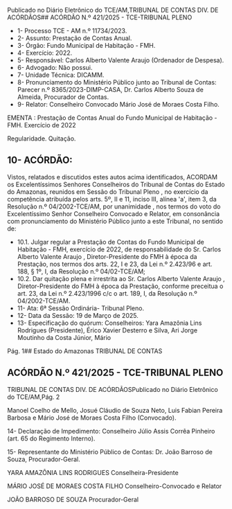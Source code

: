 Publicado  no  Diário  Eletrônico do TCE/AM,TRIBUNAL DE CONTAS DIV. DE ACÓRDÃOS## ACÓRDÃO N.º 421/2025 - TCE-TRIBUNAL PLENO

- 1- Processo TCE - AM n.º 11734/2023.
- 2- Assunto: Prestação de Contas Anual.
- 3- Órgão: Fundo Municipal de Habitação - FMH.
- 4- Exercício: 2022.
- 5- Responsável: Carlos Alberto Valente Araujo (Ordenador de Despesa).
- 6- Advogado: Não possui.
- 7- Unidade Técnica: DICAMM.
- 8- Pronunciamento do Ministério Público junto ao Tribunal de Contas: Parecer n.º 8365/2023-DIMP-CASA,  Dr. Carlos Alberto Souza de Almeida, Procurador de Contas.
- 9- Relator: Conselheiro Convocado Mário José de Moraes Costa Filho.

EMENTA : Prestação  de  Contas  Anual  do  Fundo Municipal de Habitação - FMH. Exercício de 2022

Regularidade. Quitação.

## 10-  ACÓRDÃO:

Vistos, relatados e discutidos estes autos acima identificados, ACORDAM os Excelentíssimos Senhores Conselheiros do Tribunal de Contas do Estado do Amazonas, reunidos em Sessão do Tribunal Pleno , no exercício da competência atribuída pelos arts. 5º, II e  11,  inciso  III, alínea  'a',  item  3,  da  Resolução  n.º  04/2002-TCE/AM, por unanimidade , nos termos do voto do Excelentíssimo Senhor Conselheiro Convocado e Relator, em  consonância com  pronunciamento  do  Ministério  Público  junto  a  este Tribunal, no sentido de:

- 10.1. Julgar regular a Prestação de Contas  do Fundo  Municipal de Habitação  -  FMH,  exercício  de  2022,  de  responsabilidade  do Sr. Carlos  Alberto  Valente  Araujo ,  Diretor-Presidente  do  FMH  à  época da Prestação, nos termos dos arts. 22, I e 23, da Lei n.º 2.423/96 e art. 188, § 1º, I, da Resolução n.º 04/02-TCE/AM;
- 10.2. Dar quitação plena e irrestrita ao Sr. Carlos Alberto Valente Araujo , Diretor-Presidente do FMH à época da Prestação, conforme preceitua o  art.  23,  da  Lei  n.º  2.423/1996  c/c  o  art.  189,  I,  da  Resolução  n.º 04/2002-TCE/AM.
- 11-  Ata: 6ª Sessão Ordinária- Tribunal Pleno.
- 12-  Data da Sessão: 19 de Março de 2025.
- 13-  Especificação do quórum: Conselheiros: Yara Amazônia Lins Rodrigues (Presidente), Érico Xavier Desterro e Silva, Ari Jorge Moutinho da Costa Júnior, Mário

Pág. 1## Estado do Amazonas TRIBUNAL DE CONTAS

## ACÓRDÃO N.º 421/2025 - TCE-TRIBUNAL PLENO

TRIBUNAL DE CONTAS DIV. DE ACÓRDÃOSPublicado  no  Diário  Eletrônico do TCE/AM,Pág. 2

Manoel Coelho de Mello, Josué Cláudio de Souza Neto, Luis Fabian Pereira Barbosa e Mário José de Moraes Costa Filho (Convocado).

14-  Declaração  de  Impedimento: Conselheiro  Júlio  Assis  Corrêa  Pinheiro  (art.  65  do Regimento Interno).

15-  Representante  do  Ministério  Público  de  Contas: Dr.  João  Barroso  de  Souza, Procurador-Geral.

YARA AMAZÔNIA LINS RODRIGUES Conselheira-Presidente

MÁRIO JOSÉ DE MORAES COSTA FILHO Conselheiro-Convocado e Relator

JOÃO BARROSO DE SOUZA Procurador-Geral